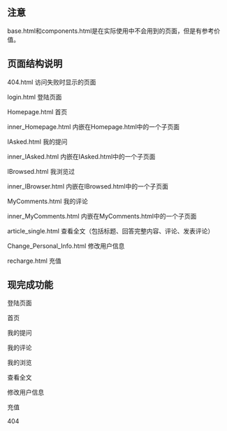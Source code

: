 ## 注意

base.html和components.html是在实际使用中不会用到的页面，但是有参考价值。



## 页面结构说明

404.html 访问失败时显示的页面

login.html 登陆页面

Homepage.html 首页

inner_Homepage.html 内嵌在Homepage.html中的一个子页面

IAsked.html 我的提问

inner_IAsked.html 内嵌在IAsked.html中的一个子页面

IBrowsed.html 我浏览过

inner_IBrowser.html 内嵌在IBrowsed.html中的一个子页面

MyComments.html 我的评论

inner_MyComments.html 内嵌在MyComments.html中的一个子页面

article_single.html 查看全文（包括标题、回答完整内容、评论、发表评论）

Change_Personal_Info.html 修改用户信息

recharge.html 充值



## 现完成功能

登陆页面

首页

我的提问

我的评论

我的浏览

查看全文

修改用户信息

充值

404